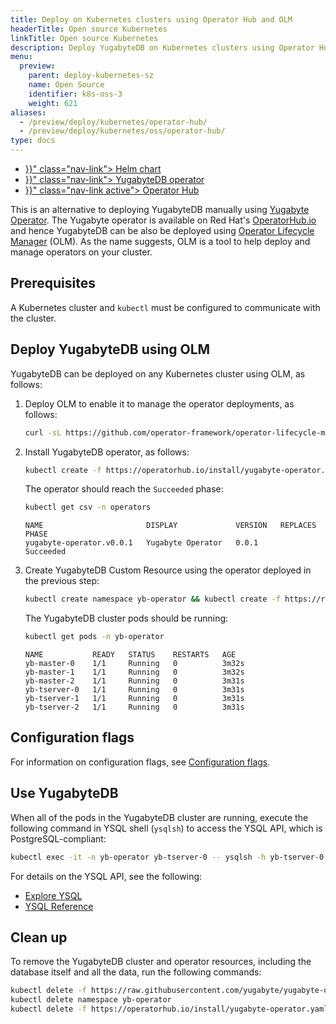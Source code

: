 ```yaml
---
title: Deploy on Kubernetes clusters using Operator Hub and OLM
headerTitle: Open source Kubernetes
linkTitle: Open source Kubernetes
description: Deploy YugabyteDB on Kubernetes clusters using Operator Hub and Operator Lifecycle Manager (OLM).
menu:
  preview:
    parent: deploy-kubernetes-sz
    name: Open Source
    identifier: k8s-oss-3
    weight: 621
aliases:
  - /preview/deploy/kubernetes/operator-hub/
  - /preview/deploy/kubernetes/oss/operator-hub/
type: docs
---
```


<ul class="nav nav-tabs-alt nav-tabs-yb">
  <li >
    <a href="{{< relref "./helm-chart.md" >}}" class="nav-link">
      <i class="fa-solid fa-cubes" aria-hidden="true"></i>
      Helm chart
    </a>
  </li>
  <li >
    <a href="{{< relref "./yugabyte-operator.md" >}}" class="nav-link">
      <i class="fa-solid fa-cubes" aria-hidden="true"></i>
      YugabyteDB operator
    </a>
  </li>
  <li >
    <a href="{{< relref "./operator-hub.md" >}}" class="nav-link active">
      <i class="fa-solid fa-cubes" aria-hidden="true"></i>
      Operator Hub
    </a>
  </li>
</ul>

This is an alternative to deploying YugabyteDB manually using [Yugabyte Operator](../yugabyte-operator/). The Yugabyte operator is available on Red Hat's [OperatorHub.io](https://operatorhub.io/operator/yugabyte-operator) and hence YugabyteDB can be also be deployed using [Operator Lifecycle Manager](https://github.com/operator-framework/operator-lifecycle-manager) (OLM). As the name suggests, OLM is a tool to help deploy and manage operators on your cluster.

## Prerequisites

A Kubernetes cluster and `kubectl` must be configured to communicate with the cluster.

## Deploy YugabyteDB using OLM

YugabyteDB can be deployed on any Kubernetes cluster using OLM, as follows:

1. Deploy OLM to enable it to manage the operator deployments, as follows:

   ```sh
   curl -sL https://github.com/operator-framework/operator-lifecycle-manager/releases/download/0.13.0/install.sh | bash -s 0.13.0
   ```

2. Install YugabyteDB operator, as follows:

   ```sh
   kubectl create -f https://operatorhub.io/install/yugabyte-operator.yaml
   ```

   The operator should reach the `Succeeded` phase:

   ```sh
   kubectl get csv -n operators
   ```

   ```output
   NAME                       DISPLAY             VERSION   REPLACES   PHASE
   yugabyte-operator.v0.0.1   Yugabyte Operator   0.0.1                Succeeded
   ```

3. Create YugabyteDB Custom Resource using the operator deployed in the previous step:

   ```sh
   kubectl create namespace yb-operator && kubectl create -f https://raw.githubusercontent.com/yugabyte/yugabyte-operator/master/deploy/crds/yugabyte.com_v1alpha1_ybcluster_cr.yaml
   ```

   The YugabyteDB cluster pods should be running:

   ```sh
   kubectl get pods -n yb-operator
   ```

   ```output
   NAME           READY   STATUS    RESTARTS   AGE
   yb-master-0    1/1     Running   0          3m32s
   yb-master-1    1/1     Running   0          3m32s
   yb-master-2    1/1     Running   0          3m31s
   yb-tserver-0   1/1     Running   0          3m31s
   yb-tserver-1   1/1     Running   0          3m31s
   yb-tserver-2   1/1     Running   0          3m31s
   ```

## Configuration flags

For information on configuration flags, see [Configuration flags](../yugabyte-operator/#configuration-flags).

## Use YugabyteDB

When all of the pods in the YugabyteDB cluster are running, execute the following command in YSQL shell (`ysqlsh`) to access the YSQL API, which is PostgreSQL-compliant:

```sh
kubectl exec -it -n yb-operator yb-tserver-0 -- ysqlsh -h yb-tserver-0  --echo-queries
```

For details on the YSQL API, see the following:

- [Explore YSQL](../../../../../quick-start/explore/ysql/)
- [YSQL Reference](../../../../../api/ysql/)

## Clean up

To remove the YugabyteDB cluster and operator resources, including the database itself and all the data, run the following commands:

```sh
kubectl delete -f https://raw.githubusercontent.com/yugabyte/yugabyte-operator/master/deploy/crds/yugabyte.com_v1alpha1_ybcluster_cr.yaml
kubectl delete namespace yb-operator
kubectl delete -f https://operatorhub.io/install/yugabyte-operator.yaml
```
